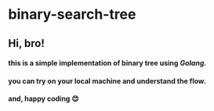# binary-search-tree
## Hi, bro! 
#### this is a simple implementation of binary tree using *Golang.*
#### you can try on your local machine and understand the flow.
#### and, happy coding 😊
